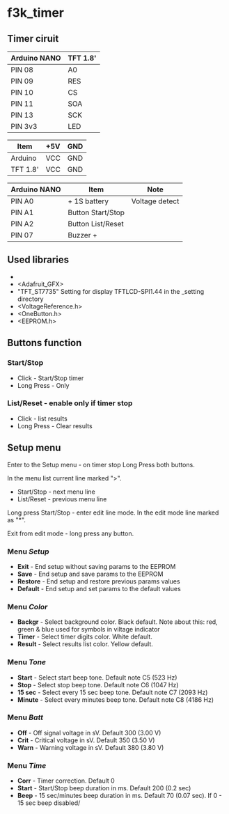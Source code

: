 # f3k_timer
## Timer ciruit
| Arduino NANO | TFT 1.8' |
| --- | --- |
| PIN 08 | A0 |
| PIN 09 | RES |
| PIN 10 | CS |
| PIN 11 | SOA |
| PIN 13 | SCK |
| PIN 3v3 | LED |

| Item | +5V | GND |
| --- | --- | --- |
| Arduino | VCC | GND |
| TFT 1.8' | VCC | GND |

| Arduino NANO | Item | Note |
| --- | --- | --- |
| PIN A0 | + 1S battery | Voltage detect |
| PIN A1 | Button Start/Stop | |
| PIN A2 | Button List/Reset | |
| PIN 07 | Buzzer + | |

## Used libraries
* <SPI>
* <Adafruit_GFX>
* "TFT_ST7735" Setting for display TFTLCD-SPI1.44 in the _setting directory
* <VoltageReference.h>
* <OneButton.h>
* <EEPROM.h>

## Buttons function
### Start/Stop      
* Click - Start/Stop timer
* Long Press - Only 

### List/Reset - enable only if timer stop
* Click - list results
* Long Press - Clear results

## Setup menu
Enter to the Setup menu - on timer stop Long Press both buttons.

In the menu list current line marked ">".

* Start/Stop - next menu line     
* List/Reset - previous menu line     

Long press Start/Stop - enter edit line mode. In the edit mode line marked as "*".

Exit from edit mode - long press any button.

### Menu *Setup*
* **Exit**    - End setup without saving params to the EEPROM
* **Save**    - End setup and save params to the EEPROM
* **Restore** - End setup and restore previous params values
* **Default** - End setup and set params to the default values

### Menu *Color*
* **Backgr**  - Select background color. Black default. Note about this: red, green & blue used for symbols in viltage indicator
* **Timer**   - Select timer digits color. White default.
* **Result**  - Select results list color. Yellow default.

### Menu *Tone*
* **Start**   - Select start beep tone. Default note C5 (523 Hz)
* **Stop**    - Select stop beep tone. Default note C6 (1047 Hz)
* **15 sec**  - Select every 15 sec beep tone. Default note C7 (2093 Hz)
* **Minute**  - Select every minutes beep tone. Default note C8 (4186 Hz)

### Menu *Batt*
* **Off**     - Off signal voltage in sV. Default 300 (3.00 V)
* **Crit**    - Critical voltage in sV. Default 350 (3.50 V)
* **Warn**    - Warning voltage in sV. Default 380 (3.80 V)

### Menu *Time*
* **Corr**    - Timer correction. Default 0
* **Start**   - Start/Stop beep duration in ms. Default 200 (0.2 sec)
* **Beep**    - 15 sec/minutes beep duration in ms. Default 70 (0.07 sec). If 0 - 15 sec beep disabled/
